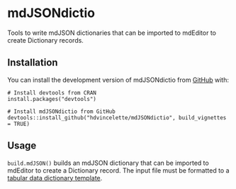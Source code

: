 
# mdJSONdictio

Tools to write mdJSON dictionaries that can be imported to mdEditor to create Dictionary records.

## Installation

You can install the development version of mdJSONdictio from [GitHub](https://github.com/) with:

```
# Install devtools from CRAN
install.packages("devtools")

# Install mdJSONdictio from GitHub
devtools::install_github("hdvincelette/mdJSONdictio", build_vignettes = TRUE)
```

## Usage

```build.mdJSON()``` builds an mdJSON dictionary that can be imported to mdEditor to create a Dictionary record. The input file must be formatted to a [tabular data dictionary template](https://github.com/hdvincelette/mdJSONdictio/blob/master/inst/templates/build.mdJSON_Dictionary_Template.xlsx?raw=true).

